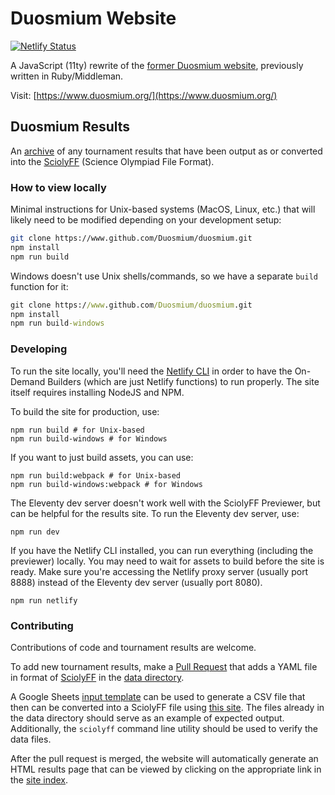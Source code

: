 # Duosmium Website

[![Netlify Status](https://api.netlify.com/api/v1/badges/e5240f06-f560-42cf-9484-ed20ba5c7e87/deploy-status)](https://app.netlify.com/sites/wonderful-noether-46a690/deploys)

A JavaScript (11ty) rewrite of the [former Duosmium website](https://www.github.com/Duosmium/duosmium-ruby), previously written in Ruby/Middleman.

Visit: [https://www.duosmium.org/](https://www.duosmium.org/)

## Duosmium Results

An [archive](https://www.duosmium.org/results/) of any tournament results
that have been output as or converted into the
[SciolyFF](https://github.com/duosmium/sciolyff-js) (Science Olympiad File Format).

### How to view locally

Minimal instructions for Unix-based systems (MacOS, Linux, etc.) that will likely need to be modified depending on your
development setup:

```sh
git clone https://www.github.com/Duosmium/duosmium.git
npm install
npm run build
```

Windows doesn't use Unix shells/commands, so we have a separate `build` function for it:

```cmd
git clone https://www.github.com/Duosmium/duosmium.git
npm install
npm run build-windows
```

### Developing

To run the site locally, you'll need the [Netlify CLI](https://docs.netlify.com/cli/get-started/) in order to have the On-Demand Builders (which are just Netlify functions) to run properly. The site itself requires installing NodeJS and NPM.

To build the site for production, use:

```
npm run build # for Unix-based
npm run build-windows # for Windows
```

If you want to just build assets, you can use:

```
npm run build:webpack # for Unix-based
npm run build-windows:webpack # for Windows
```

The Eleventy dev server doesn't work well with the SciolyFF Previewer, but can be helpful for the results site. To run the Eleventy dev server, use:

```
npm run dev
```

If you have the Netlify CLI installed, you can run everything (including the previewer) locally. You may need to wait for assets to build before the site is ready. Make sure you're accessing the Netlify proxy server (usually port 8888) instead of the Eleventy dev server (usually port 8080).

```
npm run netlify
```

### Contributing

Contributions of code and tournament results are welcome.

To add new tournament results, make a [Pull
Request](https://help.github.com/en/articles/creating-a-pull-request) that adds
a YAML file in format of [SciolyFF](https://www.github.com/duosmium/sciolyff-js) in the
[data directory](/data).

A Google Sheets [input template](https://www.duosmium.org/input-template)
can be used to generate a CSV file that then can be converted into a SciolyFF
file using [this site](https://convert.duosmium.org). The files
already in the data directory should serve as an example of expected output.
Additionally, the `sciolyff` command line utility should be used to verify the
data files.

After the pull request is merged, the website will automatically generate an
HTML results page that can be viewed by clicking on the appropriate link in the
[site index](https://www.duosmium.org/results/).
